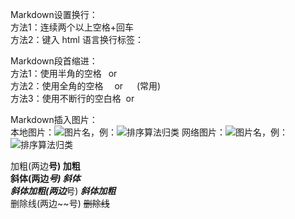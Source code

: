 Markdown设置换行：  
方法1：连续两个以上空格+回车  
方法2：键入 html 语言换行标签：<br>  

Markdown段首缩进：  
方法1：使用半角的空格&ensp; or &#8194;  
方法2：使用全角的空格&emsp; or &#8195; (常用)  
方法3：使用不断行的空白格&nbsp; or &#160;  

Markdown插入图片：  
本地图片：![图片名](图片相对地址)，例：![排序算法归类](img/排序算法归类.png)
网络图片：![图片名](图片网络地址)，例：![排序算法归类](https://note.youdao.com/yws/api/personal/file/66294A284E5D4290BC9524515C60F9C9?method=download&shareKey=2ac22444598f8c3eda2c87705881b0ff)

加粗(两边**号) **加粗**  
斜体(两边*号) *斜体*  
斜体加粗(两边***号) ***斜体加粗***  
删除线(两边~~号) ~~删除线~~  





